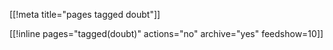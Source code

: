 [[!meta title="pages tagged doubt"]]

[[!inline pages="tagged(doubt)" actions="no" archive="yes"
feedshow=10]]
